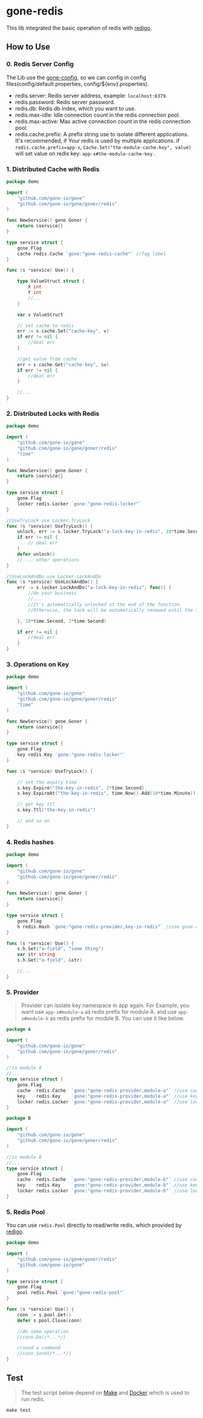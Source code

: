 # gone-redis

This lib integrated the basic operation of redis with [redigo](github.com/gomodule/redigo/redis).

## How to Use

### 0. Redis Server Config

The Lib use the [gone-config](../config), so we can config in config files(config/default.properties,
config/${env}.properties).

- redis.server: Redis server address, example: `localhost:6379`.
- redis.password: Redis server password.
- redis.db: Redis db index, which you want to use.
- redis.max-idle: Idle connection count in the redis connection pool.
- redis.max-active: Max active connection count in the redis connection pool.
- redis.cache.prefix: A prefix string use to isolate different applications. It's recommended, if Your redis is used by
  multiple applications. if `redis.cache.prefix=app-x`, `Cache.Set("the-module-cache-key", value)` will set value on
  redis key: `app-x#the-module-cache-key` .

### 1. Distributed Cache with Redis

```go
package demo

import (
	"github.com/gone-io/gone"
	"github.com/gone-io/gone/goner/redis"
)

func NewService() gone.Goner {
	return &service{}
}

type service struct {
	gone.Flag
	cache redis.Cache `gone:"gone-redis-cache"` //Tag label
}

func (s *service) Use() {

	type ValueStruct struct {
		X int
		Y int
		//...
	}

	var v ValueStruct

	// set cache to redis
	err := s.cache.Set("cache-key", v)
	if err != nil {
		//deal err
	}

	//get value from cache
	err = s.cache.Get("cache-key", &v)
	if err != nil {
		//deal err
	}

	//...
}
```

### 2. Distributed Locks with Redis

```go
package demo

import (
	"github.com/gone-io/gone"
	"github.com/gone-io/gone/goner/redis"
	"time"
)

func NewService() gone.Goner {
	return &service{}
}

type service struct {
	gone.Flag
	locker redis.Locker `gone:"gone-redis-locker"`
}

//UseTryLock use Locker.TryLock
func (s *service) UseTryLock() {
	unlock, err := s.locker.TryLock("a-lock-key-in-redis", 10*time.Second)
	if err != nil {
		// deal err
	}
	defer unlock()
	// ... other operations
}

//UseLockAndDo use Locker.LockAndDo
func (s *service) UseLockAndDo() {
	err := s.locker.LockAndDo("a-lock-key-in-redis", func() {
		//do your business
		//...
		//It's automatically unlocked at the end of the function.
		//Otherwise, the lock will be automatically renewed until the function is finished.

	}, 10*time.Second, 2*time.Second)

	if err != nil {
		//deal err
	}
}
```

### 3. Operations on Key

```go
package demo

import (
	"github.com/gone-io/gone"
	"github.com/gone-io/gone/goner/redis"
	"time"
)

func NewService() gone.Goner {
	return &service{}
}

type service struct {
	gone.Flag
	key redis.Key `gone:"gone-redis-locker"`
}

func (s *service) UseTryLock() {

	// set the expiry time 
	s.key.Expire("the-key-in-redis", 2*time.Second)
	s.key.ExpireAt("the-key-in-redis", time.Now().Add(10*time.Minute))

	// get key ttl
	s.key.Ttl("the-key-in-redis")

	// and so on
}
```

### 4. Redis hashes

```go
package demo

import (
	"github.com/gone-io/gone"
	"github.com/gone-io/gone/goner/redis"
)

func NewService() gone.Goner {
	return &service{}
}

type service struct {
	gone.Flag
	h redis.Hash `gone:"gone-redis-provider,key-in-redis"` //use gone-redis-provider tag provide a redis.Hash to operate Hashes on `key-in-redis`
}

func (s *service) Use() {
	s.h.Set("a-field", "some thing")
	var str string
	s.h.Get("a-field", &str)

	//...
}
```

### 5. Provider

> Provider can isolate key namespace in app again. For Example, you want use `app-x#module-a` as redis prefix for module
> A,
> and use `app-x#module-b` as redis prefix for module B. You can use it like below.

```go
package A

import (
	"github.com/gone-io/gone"
	"github.com/gone-io/gone/goner/redis"
)

//in module A
//...
type service struct {
	gone.Flag
	cache  redis.Cache  `gone:"gone-redis-provider,module-a"` //use cache 
	key    redis.Key    `gone:"gone-redis-provider,module-a"` //use key
	locker redis.Locker `gone:"gone-redis-provider,module-a"` //use locker
}
```

```go
package B

import (
	"github.com/gone-io/gone"
	"github.com/gone-io/gone/goner/redis"
)

//in module B
//...
type service struct {
	gone.Flag
	cache  redis.Cache  `gone:"gone-redis-provider,module-b"` //use cache 
	key    redis.Key    `gone:"gone-redis-provider,module-b"` //use key
	locker redis.Locker `gone:"gone-redis-provider,module-b"` //use locker
}
```

### 5. Redis Pool

You can use `redis.Pool` directly to read/write redis, which provided by [redigo](github.com/gomodule/redigo/redis).

```go
package demo

import (
	"github.com/gone-io/gone/goner/redis"
	"github.com/gone-io/gone"
)

type service struct {
	gone.Flag
	pool redis.Pool `gone:"gone-redis-pool"`
}

func (s *service) Use() {
	conn := s.pool.Get()
	defer s.pool.Close(conn)

	//do some operation
	//conn.Do(/*...*/)

	//send a command
	//conn.Send(/*...*/)
}
```

## Test

> The test script below depend on [Make](https://cmake.org/download/) and [Docker](https://www.docker.com/get-started/)
> which is used to run redis.

```shell
make test
```

